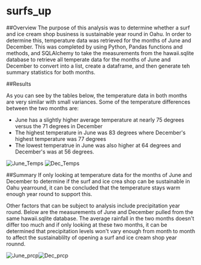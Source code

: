 # surfs_up

##Overview
The purpose of this analysis was to determine whether a surf and ice cream shop business is sustainable year round in Oahu.  In order to determine this, temperature data was retrieved for the months of June and December.  This was completed by using Python, Pandas functions and methods, and SQLAlchemy to take the measurements from the hawaii.sqlite database to retrieve all temperate data for the months of June and December to convert into a list, create a dataframe, and then generate teh summary statistics for both months.  


##Results

As you can see by the tables below, the temperature data in both months are very similar with small variances.  Some of the temperature differences between the two months are:
- June has a slightly higher average temperature at nearly 75 degrees versus the 71 degrees in December
- The highest temperature in June was 83 degrees where December's highest temperature was 77 degrees
- The lowest temperatrue in June was also higher at 64 degrees and December's was at 56 degrees.

![June_Temps](https://user-images.githubusercontent.com/78937719/117561442-8c2a6300-b05c-11eb-84dd-dd9c98831f45.png) ![Dec_Temps](https://user-images.githubusercontent.com/78937719/117561446-96e4f800-b05c-11eb-8dac-11153bcded34.png)



##Summary
If only looking at temperature data for the months of June and December to determine if the surf and ice crea shop can be sustainable in Oahu yearround, it can be concluded that the temperature stays warm enough year round to support this.  

Other factors that can be subject to analysis include precipitation year round.  Below are the measurements of June and December pulled from the same hawaii.sqlite database.  The average rainfall in the two months doesn't differ too much and if only looking at these two months,  it can be determined that precipitation levels won't vary enough from month to month to affect the sustainablilty of opening a surf and ice cream shop year rounnd. 

![June_prcp](https://user-images.githubusercontent.com/78937719/117561449-9a787f00-b05c-11eb-8328-ebb9406833b5.png)![Dec_prcp](https://user-images.githubusercontent.com/78937719/117561453-9c424280-b05c-11eb-8ab9-0ad08ce045cc.png)
 
